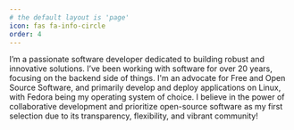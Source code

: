 ```yaml
---
# the default layout is 'page'
icon: fas fa-info-circle
order: 4
---
```


I’m a passionate software developer dedicated to building robust and innovative solutions. 
I’ve been working with software for over 20 years, focusing on the backend side of things.
I'm an advocate for Free and Open Source Software, and primarily develop and deploy applications on Linux, 
with Fedora being my operating system of choice. 
I believe in the power of collaborative development and prioritize open-source software as my first selection due to its transparency, flexibility, and vibrant community!

